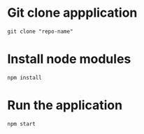 # Git clone appplication
    git clone "repo-name"

# Install node modules
    npm install

# Run the application
    npm start
